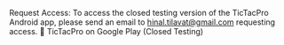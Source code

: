 Request Access:
To access the closed testing version of the TicTacPro Android app, please send an email to hinal.tilavat@gmail.com requesting access.
📱 TicTacPro on Google Play (Closed Testing)